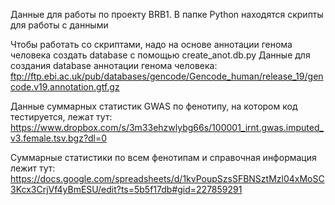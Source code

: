 Данные для работы по проекту BRB1.
В папке Python находятся скрипты для работы с данными

Чтобы работать со скриптами, надо на основе аннотации генома человека создать database с помощью create_anot.db.py
Данные для создания database аннотации генома человека:
ftp://ftp.ebi.ac.uk/pub/databases/gencode/Gencode_human/release_19/gencode.v19.annotation.gtf.gz

Данные суммарных статистик GWAS по фенотипу, на котором код тестируется, лежат тут:
https://www.dropbox.com/s/3m33ehzwlybg66s/100001_irnt.gwas.imputed_v3.female.tsv.bgz?dl=0

Суммарные статистики по всем фенотипам и справочная информация лежит тут:
https://docs.google.com/spreadsheets/d/1kvPoupSzsSFBNSztMzl04xMoSC3Kcx3CrjVf4yBmESU/edit?ts=5b5f17db#gid=227859291


